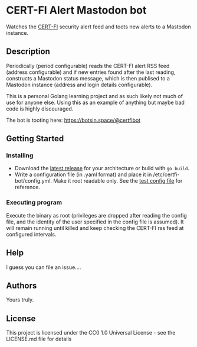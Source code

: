 # CERT-FI Alert Mastodon bot

Watches the [CERT-FI](https://www.kyberturvallisuuskeskus.fi/en/our-activities/cert) security alert feed and toots new alerts to a Mastodon instance.

## Description

Periodically (period configurable) reads the CERT-FI alert RSS feed (address configurable) and if new entries found after the last reading, constructs a Mastodon status message, which is then publised to a Mastodon instance (address and login details configurable).

This is a personal Golang learning project and as such likely not much of use for anyone else. Using this as an example of anything but maybe bad code is highly discouraged.

The bot is tooting here: https://botsin.space/@certfibot
## Getting Started


### Installing

* Download the [latest release](https://github.com/pbloigu/certfi-bot/releases) for your architecture or build with `go build`.
* Write a configuration file (in .yaml format) and place it in /etc/certfi-bot/config.yml. Make it root readable only. See the [test config file](./config.yml) for reference.

### Executing program
Execute the binary as root (privileges are dropped after reading the config file, and the identity of the user specified in the config file is assumed). It will remain running until killed and keep checking the CERT-FI rss feed at configured intervals.

## Help

I guess you can file an issue....


## Authors

Yours truly.

## License

This project is licensed under the CC0 1.0 Universal License - see the LICENSE.md file for details
